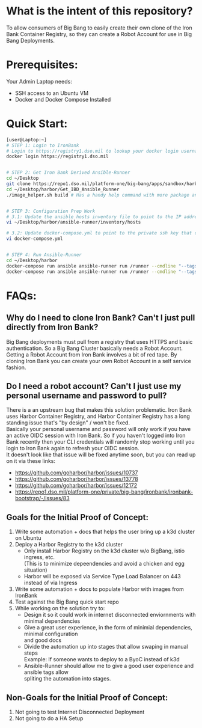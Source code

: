 # What is the intent of this repository?
To allow consumers of Big Bang to easily create their own clone of the Iron Bank Container Registry, so they can create a Robot Account for use in Big Bang Deployments.

# Prerequisites: 
Your Admin Laptop needs:
  * SSH access to an Ubuntu VM
  * Docker and Docker Compose Installed

# Quick Start: 
```bash
[user@Laptop:~]
# STEP 1: Login to IronBank
# Login to https://registry1.dso.mil to lookup your docker login username and password
docker login https://registry1.dso.mil


# STEP 2: Get Iron Bank Derived Ansible-Runner
cd ~/Desktop
git clone https://repo1.dso.mil/platform-one/big-bang/apps/sandbox/harbor.git
cd ~/Desktop/harbor/Get_IBD_Ansible_Runner
./image_helper.sh build # Has a handy help command with more package and load options


# STEP 3: Configuration Prep Work
# 3.1: Update the ansible hosts inventory file to point to the IP address of your Ubuntu 20.04 Server
vi ~/Desktop/harbor/ansible-runner/inventory/hosts 

# 3.2: Update docker-compose.yml to point to the private ssh key that corresponds to the Server
vi docker-compose.yml


# STEP 4: Run Ansible-Runner
cd ~/Desktop/harbor
docker-compose run ansible ansible-runner run /runner --cmdline "--tags deploy_k3d_test_cluster"
docker-compose run ansible ansible-runner run /runner --cmdline "--tags deploy_harbor"
```

# FAQs:

## Why do I need to clone Iron Bank? Can't I just pull directly from Iron Bank? 
Big Bang deployments must pull from a registry that uses HTTPS and basic authentication. So a Big Bang Cluster basically needs a Robot Account. Getting a Robot Account from Iron Bank involves a bit of red tape. By cloning Iron Bank you can create your own Robot Account in a self service fashion. 

## Do I need a robot account? Can't I just use my personal username and password to pull?
There is a an upstream bug that makes this solution problematic. Iron Bank uses Harbor Container Registry, and Harbor Container Registry has a long standing issue that's "by design" / won't be fixed.         
Basically your personal username and password will only work if you have an active OIDC session with Iron Bank. So if you haven't logged into Iron Bank recently then your CLI credentials will randomly stop working until you login to Iron Bank again to refresh your OIDC session.       
It doesn't look like that issue will be fixed anytime soon, but you can read up on it via these links:       
* https://github.com/goharbor/harbor/issues/10737
* https://github.com/goharbor/harbor/issues/13778
* https://github.com/goharbor/harbor/issues/12172
* https://repo1.dso.mil/platform-one/private/big-bang/ironbank/ironbank-bootstrap/-/issues/83


## Goals for the Initial Proof of Concept:          
1. Write some automation + docs that helps the user bring up a k3d cluster on Ubuntu
2. Deploy a Harbor Registry to the k3d cluster
   * Only install Harbor Registry on the k3d cluster w/o BigBang, istio ingress, etc.      
     (This is to minimize depeendencies and avoid a chicken and egg situation)       
   * Harbor will be exposed via Service Type Load Balancer on 443 instead of via Ingress
3. Write some automation + docs to populate Harbor with images from IronBank
4. Test against the Big Bang quick start repo
5. While working on the solution try to: 
   * Design it so it could work in internet disconnected enviornments with minimal dependencies
   * Give a great user experience, in the form of minimial dependencies, minimal configuration      
     and good docs
   * Divide the automation up into stages that allow swaping in manual steps       
     Example: If someone wants to deploy to a ByoC instead of k3d        
   * Ansible-Runner should allow me to give a good user experience and ansible tags allow      
     spliting the automation into stages.     

## Non-Goals for the Initial Proof of Concept:          
1. Not going to test Internet Disconnected Deployment
2. Not going to do a HA Setup
